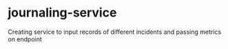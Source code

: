 # journaling-service
Creating service to input records of different incidents and passing metrics on endpoint
